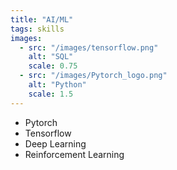 ```yaml
---
title: "AI/ML"
tags: skills
images:
  - src: "/images/tensorflow.png"
    alt: "SQL"
    scale: 0.75
  - src: "/images/Pytorch_logo.png"
    alt: "Python"
    scale: 1.5
---
```


- Pytorch 
- Tensorflow 
- Deep Learning
- Reinforcement Learning


